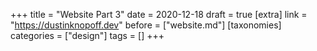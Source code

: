 +++
title = "Website Part 3"
date = 2020-12-18
draft = true
[extra]
link = "https://dustinknopoff.dev"
before = ["website.md"]
[taxonomies]
categories = ["design"]
tags = []
+++
